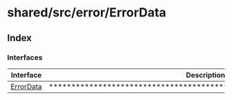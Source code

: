 # shared/src/error/ErrorData

## Index

### Interfaces

| Interface | Description |
| ------ | ------ |
| [ErrorData](interfaces/error-data.md) | ********************************************************************** |
